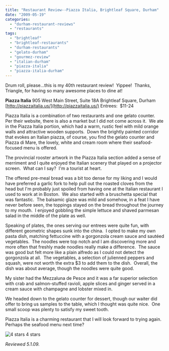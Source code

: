 ```yaml
---
title: "Restaurant Review--Piazza Italia, Brightleaf Square, Durham"
date: "2009-05-19"
categories:
  - "durham-restaurant-reviews"
  - "restaurants"
tags:
  - "brightleaf"
  - "brightleaf-restaurants"
  - "durham-restaurants"
  - "gelato-durham"
  - "gourmez-review"
  - "italian-durham"
  - "piazza-italia"
  - "piazza-italia-durham"
---
```


Drum roll, please...this is my 40th restaurant review!  Yippee!  Thanks, Triangle, for having so many awesome places to dine at!

**Piazza Italia** 905 West Main Street, Suite 18A Brightleaf Square, Durham [http://piazzaitalia.us/](http://piazzaitalia.us/) Entrees:  $11-24

Piazza Italia is a combination of two restaurants and one gelato counter.  Per their website, there is also a market but I did not come across it.  We ate in the Piazza Italia portion, which had a warm, rustic feel with mild orange walls and attractive wooden supports.  Down the brightly painted corridor that evokes an Italian piazza, of course, you find the gelato counter and Piazza di Mare, the lovely, white and cream room where their seafood-focused menu is offered.

The provincial rooster artwork in the Piazza Italia section added a sense of merriment and I quite enjoyed the Italian scenery that played on a projector screen.  What can I say?  I'm a tourist at heart.

The offered pre-meal bread was a bit too dense for my liking and I would have preferred a garlic fork to help pull out the roasted cloves from the head but I'm probably just spoiled from having one at the Italian restaurant I used to work at in Boston.  We also started with a bruschetta special that was fantastic.  The balsamic glaze was mild and somehow, in a feat I have never before seen, the toppings stayed on the bread throughout the journey to my mouth.  I enjoyed gobbling the simple lettuce and shaved parmesan salad in the middle of the plate as well.

Speaking of plates, the ones serving our entrees were quite fun, with different geometric shapes sunk into the china.  I opted to make my own pasta dish, matching fettuccine with a gorgonzola cream sauce and sautéed vegetables.  The noodles were top notch and I am discovering more and more often that freshly made noodles really make a difference.  The sauce was good but felt more like a plain alfredo as I could not detect the gorgonzola at all.  The vegetables, a selection of julienned peppers and squash, were not worth the extra $3 to add them to the dish.  Overall, the dish was about average, though the noodles were quite good.

My sister had the Mezzaluna de Pesce and it was a far superior selection with crab and salmon-stuffed ravioli, apple slices and ginger served in a cream sauce with champagne and lobster mixed in.

We headed down to the gelato counter for dessert, though our waiter did offer to bring us samples to the table, which I thought was quite nice.  One small scoop was plenty to satisfy my sweet tooth.

Piazza Italia is a charming restaurant that I will look forward to trying again.  Perhaps the seafood menu next time?




<div class="caption">

![4 stars](http://s3.amazonaws.com/thegourmez-wpmedia/2009/02/rating_truffle1.gif "rating_truffle1") 4 stars</div>


_Reviewed 5.1.09._
